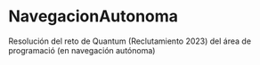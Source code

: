 # NavegacionAutonoma
Resolución del reto de Quantum (Reclutamiento 2023) del área de programació (en navegación autónoma)
